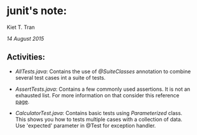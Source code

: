 # junit's note:
Kiet T. Tran

_14 August 2015_

## Activities:

- _AllTests.java_: Contains the use of _@SuiteClasses_ annotation to combine several test cases
int a suite of tests.

- _AssertTests.java_: Contains a few commonly used assertions. It is not an exhausted list. For 
more information on that consider this reference [page](http://hamcrest.org/JavaHamcrest/javadoc/1.3/index.html?org/hamcrest/CoreMatchers.html "CoreMatchers").

- _CalculatorTest.java_: Contains basic tests using _Parameterized_ class. This shows you how to tests multiple cases with a collection of data. Use 'expected' parameter in @Test for exception handler.
